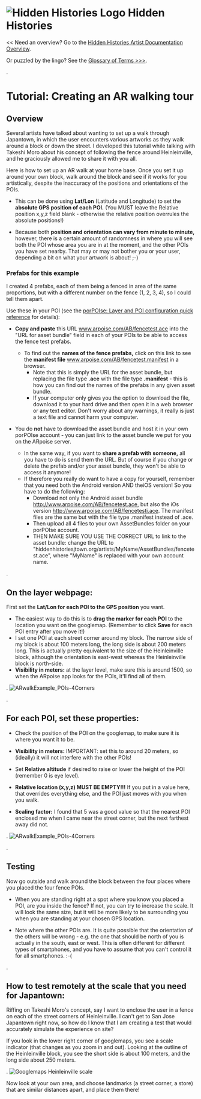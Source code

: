 
# ![Hidden Histories Logo](/images/hiddenhistories-logo.png) Hidden Histories 
<< Need an overview? Go to the [Hidden Histories Artist Documentation Overview](http://hiddenhistoriesjtown.org/documentation).

Or puzzled by the lingo? See the [Glossary of Terms >>>](https://github.com/Hidden-Histories/Public-Resources/blob/master/documentation/ARpoiseGlossary.md#-hidden-histories-artists).

.

# Tutorial: Creating an AR walking tour

## Overview

Several artists have talked about wanting to set up a walk through Japantown, in which the user encounters various artworks as they walk around a block or down the street. I developed this tutorial while talking with Takeshi Moro about his concept of following the fence around Heinleinville, and he graciously allowed me to share it with you all.

Here is how to set up an AR walk at your home base. Once you set it up around your own block, walk around the block and see if it works for you artistically, despite the inaccuracy of the positions and orientations of the POIs.

- This can be done using **Lat/Lon** (Latitude and Longitude) to set the **absolute GPS position of each POI.** (You MUST leave the Relative position x,y,z field blank - otherwise the relative position overrules the absolute positions!)

- Because both **position and orientation can vary from minute to minute,** however, there is a certain amount of randomness in where you will see both the POI whose area you are in at the moment, and the other POIs you have set nearby. That may or may not bother you or your user, depending a bit on what your artwork is about! ;-)

### Prefabs for this example
I created 4 prefabs, each of them being a fenced in area of the same proportions, but with a different number on the fence (1, 2, 3, 4), so I could tell them apart.

Use these in your POI (see the [porPOIse: Layer and POI configuration quick reference](https://github.com/Hidden-Histories/Public-Resources/blob/master/documentation/UsingPorPOIse_REF-Layer-POI-Properties.md#-hidden-histories) for details):

- **Copy and paste** this URL www.arpoise.com/AB/fencetest.ace into the "URL for asset bundle" field in each of your POIs to be able to access the fence test prefabs.
  - To find out the **names of the fence prefabs,** click on this link to see the **manifest file** www.arpoise.com/AB/fencetest.manifest in a browser. 
    - Note that this is simply the URL for the asset bundle, but replacing the file type **.ace** with the file type **.manifest** - this is how you can find out the names of the prefabs in any given asset bundle.
    - If your computer only gives you the option to download the file, download it to your hard drive and then open it in a web browser or any text editor. Don't worry about any warnings, it really is just a text file and cannot harm your computer.

- You do **not** have to download the asset bundle and host it in your own porPOIse account - you can just link to the asset bundle we put for you on the ARpoise server. 
  - In the same way, if you want to **share a prefab with someone,** all you have to do is send them the URL. But of course if you change or delete the prefab and/or your asset bundle, they won't be able to access it anymore!
  - If therefore you really do want to have a copy for yourself, remember that you need both the Android version AND theiOS version! So you have to do the following:
    - Download not only the Android asset bundle http://www.arpoise.com/AB/fencetest.ace, but also the iOs version http://www.arpoise.com/AB/fencetesti.ace. The manifest files are the same but with the file type .manifest instead of .ace.
    - Then upload all 4 files to your own AssetBundles folder on your porPOIse account.
    - THEN MAKE SURE YOU USE THE CORRECT URL to link to the asset bundle: change the URL to "hiddenhistoriesjtown.org/artists/MyName/AssetBundles/fencetest.ace", where "MyName" is replaced with your own account name.

.
## On the layer webpage:

First set the **Lat/Lon for each POI to the GPS position** you want.
  - The easiest way to do this is to **drag the marker for each POI** to the location you want on the googlemap. (Remember to click **Save** for each POI entry after you move it!)
  - I set one POI at each street corner around my block. The narrow side of my block is about 100 meters long, the long side is about 200 meters long. This is actually pretty equivalent to the size of the Heinleinville block, although the orientation is east-west whereas the Heinleinville block is north-side.
  - **Visibility in meters:** at the layer level, make sure this is around 1500, so when the ARpoise app looks for the POIs, it'll find all of them.
  
.
![ARwalkExample_POIs-4Corners](images/ARwalkExample_POIs-4Corners.jpg)

.
## For each POI, set these properties:

  - Check the position of the POI on the googlemap, to make sure it is where you want it to be.
  
  - **Visibility in meters:** IMPORTANT: set this to around 20 meters, so (ideally) it will not interfere with the other POIs!
  
  - Set **Relative altitude** if desired to raise or lower the height of the POI (remember 0 is eye level).

  - **Relative location (x,y,z) MUST BE EMPTY!!!** If you put in a value here, that overrides everything else, and the POI just moves with you when you walk.
  
  - **Scaling factor:** I found that 5 was a good value so that the nearest POI enclosed me when I came near the street corner, but the next farthest away did not.

.
![ARwalkExample_POIs-4Corners](images/ARwalkExample_POIproperties.jpg)

.
## Testing

Now go outside and walk around the block between the four places where you placed the four fence POIs.

- When you are standing right at a spot where you know you placed a POI, are you inside the fence? If not, you can try to increase the scale. It will look the same size, but it will be more likely to be surrounding you when you are standing at your chosen GPS location.

- Note where the other POIs are. It is quite possible that the orientation of the others will be wrong - e.g. the one that should be north of you is actually in the south, east or west. This is often different for different types of smartphones, and you have to assume that you can't control it for all smartphones. :-(

.
## How to test remotely at the scale that you need for Japantown:

Riffing on Takeshi Moro's concept, say I want to enclose the user in a fence on each of the street corners of Heinleinville. I can't get to San Jose Japantown right now, so how do I know that I am creating a test that would accurately simulate the experience on site?

If you look in the lower right corner of googlemaps, you see a scale indicator (that changes as you zoom in and out). Looking at the outline of the Heinleinville block, you see the short side is about 100 meters, and the long side about 250 meters.

.
![Googlemaps Heinleinville scale](images/googlemaps_Heinleinville_scale.jpg)

Now look at your own area, and choose landmarks (a street corner, a store) that are similar distances apart, and place them there!

